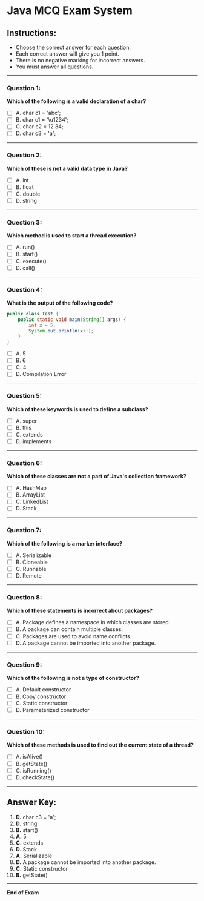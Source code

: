
# Java MCQ Exam System

## Instructions:
- Choose the correct answer for each question.
- Each correct answer will give you 1 point.
- There is no negative marking for incorrect answers.
- You must answer all questions.

---

### Question 1:
**Which of the following is a valid declaration of a char?**

- [ ] A. char c1 = 'abc';
- [ ] B. char c1 = '\u1234';
- [ ] C. char c2 = 12.34;
- [ ] D. char c3 = 'a';

---

### Question 2:
**Which of these is not a valid data type in Java?**

- [ ] A. int
- [ ] B. float
- [ ] C. double
- [ ] D. string

---

### Question 3:
**Which method is used to start a thread execution?**

- [ ] A. run()
- [ ] B. start()
- [ ] C. execute()
- [ ] D. call()

---

### Question 4:
**What is the output of the following code?**

```java
public class Test {
    public static void main(String[] args) {
        int x = 5;
        System.out.println(x++);
    }
}
```

- [ ] A. 5
- [ ] B. 6
- [ ] C. 4
- [ ] D. Compilation Error

---

### Question 5:
**Which of these keywords is used to define a subclass?**

- [ ] A. super
- [ ] B. this
- [ ] C. extends
- [ ] D. implements

---

### Question 6:
**Which of these classes are not a part of Java's collection framework?**

- [ ] A. HashMap
- [ ] B. ArrayList
- [ ] C. LinkedList
- [ ] D. Stack

---

### Question 7:
**Which of the following is a marker interface?**

- [ ] A. Serializable
- [ ] B. Cloneable
- [ ] C. Runnable
- [ ] D. Remote

---

### Question 8:
**Which of these statements is incorrect about packages?**

- [ ] A. Package defines a namespace in which classes are stored.
- [ ] B. A package can contain multiple classes.
- [ ] C. Packages are used to avoid name conflicts.
- [ ] D. A package cannot be imported into another package.

---

### Question 9:
**Which of the following is not a type of constructor?**

- [ ] A. Default constructor
- [ ] B. Copy constructor
- [ ] C. Static constructor
- [ ] D. Parameterized constructor

---

### Question 10:
**Which of these methods is used to find out the current state of a thread?**

- [ ] A. isAlive()
- [ ] B. getState()
- [ ] C. isRunning()
- [ ] D. checkState()

---

## Answer Key:

1. **D.** char c3 = 'a';
2. **D.** string
3. **B.** start()
4. **A.** 5
5. **C.** extends
6. **D.** Stack
7. **A.** Serializable
8. **D.** A package cannot be imported into another package.
9. **C.** Static constructor
10. **B.** getState()

---

**End of Exam**


